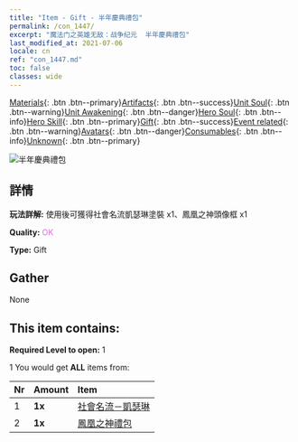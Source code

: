 ```yaml
---
title: "Item - Gift - 半年慶典禮包"
permalink: /con_1447/
excerpt: "魔法门之英雄无敌：战争纪元  半年慶典禮包"
last_modified_at: 2021-07-06
locale: cn
ref: "con_1447.md"
toc: false
classes: wide
---
```

 [Materials](/ItemsCN/){: .btn .btn--primary}[Artifacts](/ItemsCN/Artifacts/){: .btn .btn--success}[Unit Soul](/ItemsCN/UnitSoul/){: .btn .btn--warning}[Unit Awakening](/ItemsCN/UnitAwakening/){: .btn .btn--danger}[Hero Soul](/ItemsCN/HeroSoul/){: .btn .btn--info}[Hero Skill](/ItemsCN/HeroSkill/){: .btn .btn--primary}[Gift](/ItemsCN/Gift/){: .btn .btn--success}[Event related](/ItemsCN/Events/){: .btn .btn--warning}[Avatars](/ItemsCN/Avatars/){: .btn .btn--danger}[Consumables](/ItemsCN/Consumables/){: .btn .btn--info}[Unknown](/ItemsCN/Unknown/){: .btn .btn--primary}

 ![半年慶典禮包](/images/t/i_907028.png)

## 詳情
 **玩法詳解:** 使用後可獲得社會名流凱瑟琳塗裝 x1、鳳凰之神頭像框 x1

 **Quality:** <span style="color: #DA70D6">OK</span>

 **Type:** Gift

## Gather

  None

## This item contains:

 **Required Level to open:** 1

 1 You would get **ALL** items  from:

  | Nr | Amount |     Item    |
  |:---|:-------|:------------|
  | 1 |  **1x** | [社會名流－凱瑟琳](/cn/Items/con_1031/) |  | 
  | 2 |  **1x** | [鳳凰之神禮包](/cn/Items/con_618/) |  | 
